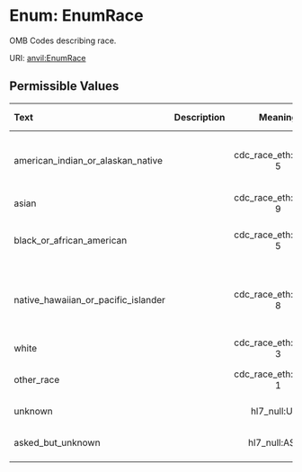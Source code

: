 
# Enum: EnumRace

OMB Codes describing race.

URI: [anvil:EnumRace](https://anvilproject.org/acr-harmonized-data-model/EnumRace)


## Permissible Values

| Text | Description | Meaning | Other Information |
| :--- | :---: | :---: | ---: |
| american_indian_or_alaskan_native |  | cdc_race_eth:1002-5 | {'title': 'American Indian or Alaskan Native'} |
| asian |  | cdc_race_eth:2028-9 | {'title': 'Asian'} |
| black_or_african_american |  | cdc_race_eth:2054-5 | {'title': 'Black or African American'} |
| native_hawaiian_or_pacific_islander |  | cdc_race_eth:2076-8 | {'title': 'Native Hawaiian or Other Pacific Islander'} |
| white |  | cdc_race_eth:2106-3 | {'title': 'White'} |
| other_race |  | cdc_race_eth:2131-1 | {'title': 'Other Race'} |
| unknown |  | hl7_null:UNK | {'title': 'unknown'} |
| asked_but_unknown |  | hl7_null:ASKU | {'title': 'asked but unknown'} |


